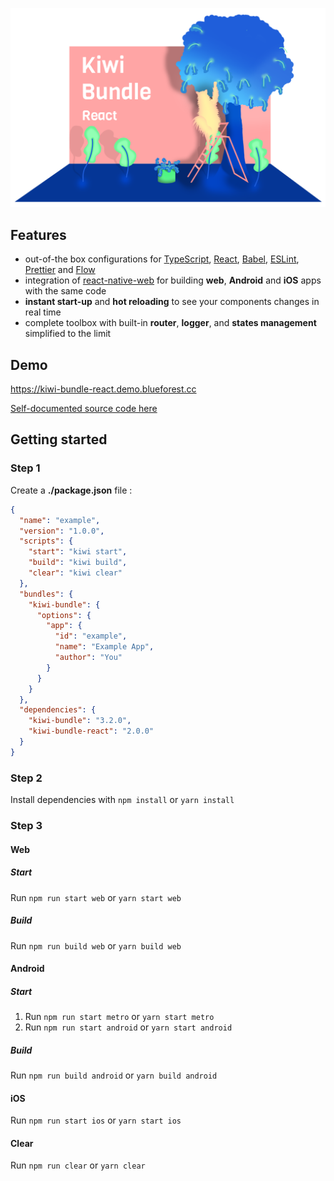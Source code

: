 
![Kiwi Bundle React](./assets/cover.png)


## Features
- out-of-the box configurations for [TypeScript](https://github.com/microsoft/TypeScript), [React](https://github.com/facebook/react), [Babel](https://github.com/babel/babel), [ESLint](https://github.com/eslint/eslint), [Prettier](https://github.com/prettier/prettier) and [Flow](https://github.com/facebook/flow)
- integration of [react-native-web](https://github.com/necolas/react-native-web) for building **web**, **Android** and **iOS** apps with the same code
- **instant start-up** and **hot reloading** to see your components changes in real time
- complete toolbox with built-in **router**, **logger**, and **states management** simplified to the limit


## Demo
https://kiwi-bundle-react.demo.blueforest.cc

[Self-documented source code here](./demo)


## Getting started

### Step 1
Create a **./package.json** file :
```json
{
  "name": "example",
  "version": "1.0.0",
  "scripts": {
    "start": "kiwi start",
    "build": "kiwi build",
    "clear": "kiwi clear"
  },
  "bundles": {
    "kiwi-bundle": {
      "options": {
        "app": {
          "id": "example",
          "name": "Example App",
          "author": "You"
        }
      }
    }
  },
  "dependencies": {
    "kiwi-bundle": "3.2.0",
    "kiwi-bundle-react": "2.0.0"
  }
}
```

### Step 2
Install dependencies with `npm install` or `yarn install`

### Step 3

#### Web

##### Start
Run `npm run start web` or `yarn start web`

##### Build
Run `npm run build web` or `yarn build web`

#### Android

##### Start
1. Run `npm run start metro` or `yarn start metro`
2. Run `npm run start android` or `yarn start android`

##### Build
Run `npm run build android` or `yarn build android`

#### iOS
Run `npm run start ios` or `yarn start ios`

#### Clear
Run `npm run clear` or `yarn clear`
